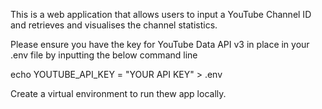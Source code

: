 This is a web application that allows users to input a YouTube Channel ID and retrieves and visualises the channel statistics.

Please ensure you have the key for YouTube Data API v3 in place in your .env file by inputting the below command line

echo YOUTUBE_API_KEY = "YOUR API KEY" > .env

Create a virtual environment to run thew app locally.


